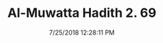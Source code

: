 ---
title        : "Al-Muwatta Hadith 2. 69"
date         : 7/25/2018 12:28:11 PM
draft        : false
type         : "hadith"
layout       : "hadith"
BookCode     : "AMH"
VolumeNumber : "2"
HadithNumber : "69"
categories  :  ["Purity - How to Do Ghusl for Major Ritual Impurity"]
---